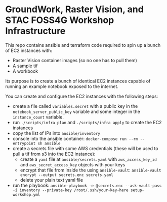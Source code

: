 # GroundWork, Raster Vision, and STAC FOSS4G Workshop Infrastructure

This repo contains ansible and terraform code required to spin up a bunch of EC2 instances with:

- Raster Vision container images (so no one has to pull them)
- A sample tif
- A workbook

Its purpose is to create a bunch of identical EC2 instances capable of running an example notebook exposed to the internet.

You can create and configure the EC2 instances with the following steps:

- create a file called `variables.secret` with a public key in the `notebook_server_public_key` variable and some integer in the `instance_count` variable.
- run `./scripts/infra plan` and `./scripts/infra apply` to create the EC2 instances
- copy the list of IPs into `ansible/inventory`
- console into the ansible container: `docker-compose run --rm --entrypoint sh ansible`
- create a secrets file with some AWS credentials (these will be used to pull a tif from s3 into the EC2 instance):
  - create a `yaml` file at `ansible/secrets.yaml` with `aws_access_key_id` and `aws_secret_access_key` objects with your keys
  - encrypt that file from inside the  using `ansible-vault`: `ansible-vault encrypt --output secrets.enc secrets.yaml`
  - delete your plain text yaml file
- run the playbook: `ansible-playbook -e @secrets.enc --ask-vault-pass -i inventory --private-key /root/.ssh/your-key-here setup-workshop.yml`